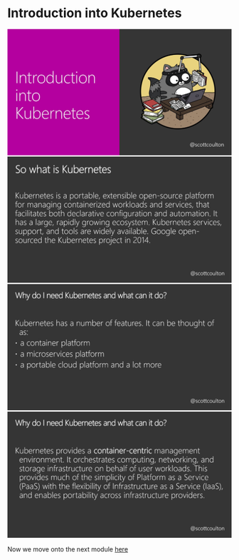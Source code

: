 # Introduction into Kubernetes

![slide 1](Slide1.jpg)
![slide 2](Slide2.jpg)
![slide 3](Slide3.jpg)
![slide 4](Slide4.jpg)

Now we move onto the next module [here](../kubernetes-components/code.md)